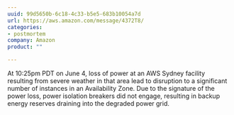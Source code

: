 ```yaml
---
uuid: 99d5650b-6c18-4c33-b5e5-683b10054a7d
url: https://aws.amazon.com/message/4372T8/
categories:
- postmortem
company: Amazon
product: ""

---
```


At 10:25pm PDT on June 4, loss of power at an AWS Sydney facility resulting from severe weather in that area lead to disruption to a significant number of instances in an Availability Zone. Due to the signature of the power loss, power  isolation breakers did not engage, resulting in backup energy reserves draining into the degraded power grid.
